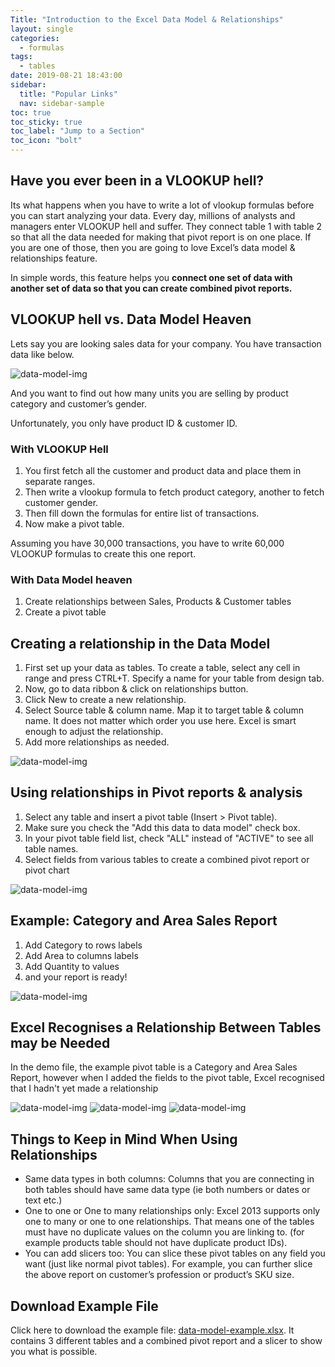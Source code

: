 ```yaml
---
Title: "Introduction to the Excel Data Model & Relationships"
layout: single
categories:
  - formulas
tags:
  - tables
date: 2019-08-21 18:43:00
sidebar:
  title: "Popular Links"
  nav: sidebar-sample
toc: true
toc_sticky: true
toc_label: "Jump to a Section"
toc_icon: "bolt"
---
```


## Have you ever been in a VLOOKUP hell?

Its what happens when you have to write a lot of vlookup formulas before you can start analyzing your data. Every day, millions of analysts and managers enter VLOOKUP hell and suffer. They connect table 1 with table 2 so that all the data needed for making that pivot report is on one place. If you are one of those, then you are going to love Excel’s data model & relationships feature.

In simple words, this feature helps you **connect one set of data with another set of data so that you can create combined pivot reports.**

## VLOOKUP hell vs. Data Model Heaven

Lets say you are looking sales data for your company. You have transaction data like below.

![data-model-img](/imgs/data-model/data-model1.png)

And you want to find out how many units you are selling by product category and customer’s gender.

Unfortunately, you only have product ID & customer ID.

### With VLOOKUP Hell

1. You first fetch all the customer and product data and place them in separate ranges.
2. Then write a vlookup formula to fetch product category, another to fetch customer gender.
3. Then fill down the formulas for entire list of transactions.
4. Now make a pivot table.

Assuming you have 30,000 transactions, you have to write 60,000 VLOOKUP formulas to create this one report.

### With Data Model heaven

1. Create relationships between Sales, Products & Customer tables
2. Create a pivot table

## Creating a relationship in the Data Model
1. First set up your data as tables. To create a table, select any cell in range and press CTRL+T. Specify a name for your table from design tab.
2. Now, go to data ribbon & click on relationships button.
3. Click New to create a new relationship.
4. Select Source table & column name. Map it to target table & column name. It does not matter which order you use here. Excel is smart enough to adjust the relationship.
5. Add more relationships as needed.

![data-model-img](/imgs/data-model/data-model2.png)

## Using relationships in Pivot reports & analysis
1. Select any table and insert a pivot table (Insert > Pivot table).
2. Make sure you check the "Add this data to data model" check box.
3. In your pivot table field list, check "ALL" instead of "ACTIVE" to see all table names.
4. Select fields from various tables to create a combined pivot report or pivot chart

![data-model-img](/imgs/data-model/data-model3.png)

## Example: Category and Area Sales Report
1. Add Category to rows labels
2. Add Area to columns labels
3. Add Quantity to values
4. and your report is ready!

![data-model-img](/imgs/data-model/data-model-pivot.png)

## Excel Recognises a Relationship Between Tables may be Needed
In the demo file, the example pivot table is a Category and Area Sales Report, however when I added the fields to the pivot table, Excel recognised that I hadn't yet made a relationship

![data-model-img](/imgs/data-model/data-model-relationship-needed.png)
![data-model-img](/imgs/data-model/data-model-relationship-created.png)
![data-model-img](/imgs/data-model/data-model-relationship-updated.png)

## Things to Keep in Mind When Using Relationships
- Same data types in both columns: Columns that you are connecting in both tables should have same data type (ie both numbers or dates or text etc.)
- One to one or One to many relationships only: Excel 2013 supports only one to many or one to one relationships. That means one of the tables must have no duplicate values on the column you are linking to. (for example products table should not have duplicate product IDs).
- You can add slicers too: You can slice these pivot tables on any field you want (just like normal pivot tables). For example, you can further slice the above report on customer’s profession or product’s SKU size.

## Download Example File
Click here to download the example file: [data-model-example.xlsx](/example-files/data-model-example.xlsx). It contains 3 different tables and a combined pivot report and a slicer to show you what is possible.
